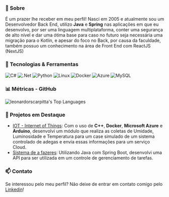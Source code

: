 ### 📌 Sobre
É um prazer lhe receber em meu perfil! Nasci em 2005 e atualmente sou um Desenvolvedor Back End, utilizo **Java** e **Spring** nas aplicações em que eu desenvolvo, por ser uma linguagem multiplataforma, conter uma segurança de alto nível e dar uma ótima base para caso no futuro seja necessária uma migração para o Kotlin, e apesar do foco no Back, por causa da faculdade, também possuo um conhecimento na área de Front End com ReactJS (NextJS)

### 🔧 Tecnologias & Ferramentas

![C#](https://img.shields.io/badge/c%23-%23239120.svg?style=for-the-badge&logo=csharp&logoColor=white)
![.Net](https://img.shields.io/badge/.NET-5C2D91?style=for-the-badge&logo=.net&logoColor=white)
![Python](https://img.shields.io/badge/python-3670A0?style=for-the-badge&logo=python&logoColor=ffdd54)
![Linux](https://img.shields.io/badge/Linux-FCC624?style=for-the-badge&logo=linux&logoColor=black)
![Docker](https://img.shields.io/badge/docker-%230db7ed.svg?style=for-the-badge&logo=docker&logoColor=white)
![Azure](https://img.shields.io/badge/azure-%230072C6.svg?style=for-the-badge&logo=microsoftazure&logoColor=white)
![MySQL](https://img.shields.io/badge/mysql-4479A1.svg?style=for-the-badge&logo=mysql&logoColor=white)


### 📊 Métricas - GitHub
![leonardorscarpitta's Top Languages](https://github-readme-stats.vercel.app/api/top-langs/?username=leonardorscarpitta&theme=kacho_ga&show_icons=true&hide_border=true&layout=compact)

### 📂 Projetos em Destaque
- [IOT - Internet of Things](https://github.com/leonardorscarpitta/iot-project): Com o uso de **C++**, **Docker**, **Microsoft Azure** e **Arduino**, desenvolvi um módulo que realiza as coletas de Umidade, Luminosidade e Temperatura para um case simulado de um sistema controlado de adegas e envia essas informações para um serviço Cloud. <br>
- [Sistema de a fazeres](https://github.com/leonardorscarpitta/todolistApi): Utilizando Java com Spring Boot, desenvolvi uma API para ser utilizada em um controle de gerenciamento de tarefas.

### 📫 Contato
Se interessou pelo meu perfil? Não deixe de entrar em contato comigo pelo [Linkedin](https://www.linkedin.com/in/leonardo-rocha-scarpitta-26a28629b/)!
